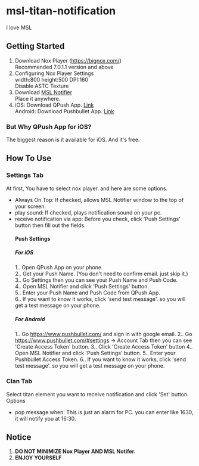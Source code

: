 # msl-titan-notification

I love MSL

## Getting Started

1. Download Nox Player (https://bignox.com/)  
   Recommended 7.0.1.1 version and above
2. Configuring Nox Player Settings  
   width:800 height:500 DPI:160  
   Disable ASTC Texture
3. Download [MSL Notifier](https://github.com/jonnaStrongNobodyCanTouchMe/msl-titan-notification/releases/tag/MSL)  
   Place it anywhere.
4. iOS: Download QPush App. [Link](https://apps.apple.com/us/app/qpush-push-text-links-from/id776837597)  
   Android: Download Pushbullet App. [Link](https://play.google.com/store/apps/details?id=com.pushbullet.android&referrer=utm_source%3Dpushbullet.com)

### But Why QPush App for iOS?

The biggest reason is it available for iOS. And it's free.

## How To Use

### Settings Tab

At first, You have to select nox player. and here are some options.

- Always On Top: If checked, allows MSL Notifier window to the top of your screen.
- play sound: If checked, plays notification sound on your pc.
- receive notification via app: Before you check, click 'Push Settings' button then fill out the fields.
  #### Push Settings
  ##### For iOS
  1.. Open QPush App on your phone.  
  2.. Get your Push Name. (You don't need to confirm email. just skip it.)  
  3.. Go Settings then you can see your Push Name and Push Code.  
  4.. Open MSL Notifier and click 'Push Settings' button.  
  5.. Enter your Push Name and Push Code from QPush App.  
  6.. If you want to know it works, click 'send test message'. so you will get a test message on your phone.
  ##### For Android
  1.. Go https://www.pushbullet.com/ and sign in with google email.
  2.. Go https://www.pushbullet.com/#settings -> Account Tab then you can see 'Create Access Token' button.
  3.. Click 'Create Access Token' button
  4.. Open MSL Notifier and click 'Push Settings' button.
  5.. Enter your Pushbullet Access Token.
  6.. If you want to know it works, click 'send test message'. so you will get a test message on your phone.

### Clan Tab

Select titan element you want to receive notification and click 'Set' button.  
Options

- pop message when: This is just an alarm for PC. you can enter like 1630, it will notify you at 16:30.

## Notice

1. **DO NOT MINIMIZE Nox Player AND MSL Notifer.**
2. **ENJOY YOURSELF**
